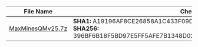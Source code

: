 |   File Name   | Checksum |
| ------------- | ------------- |
| <a href="https://github.com/lesongvi/MaxMinesQM/releases/download/v1.0.3.0/MaxMinesQMv25.7z">MaxMinesQMv25.7z</a>  | **SHA1:** A19196AF8CE26858A1C433F09D37066E170E0802<br/>**SHA256:** 396BF6B18F5BD97E5FF5AFE7B1348D0207064A30CB87191872EDFF074D3DAC83  |